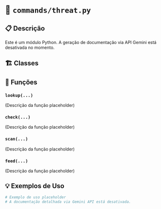 # 📄 `commands/threat.py`

## 📋 Descrição
Este é um módulo Python. A geração de documentação via API Gemini está desativada no momento.

## 🏗️ Classes


## 🔧 Funções
### `lookup(...)`
(Descrição da função placeholder)
### `check(...)`
(Descrição da função placeholder)
### `scan(...)`
(Descrição da função placeholder)
### `feed(...)`
(Descrição da função placeholder)

## 💡 Exemplos de Uso
```python
# Exemplo de uso placeholder
# A documentação detalhada via Gemini API está desativada.
```
